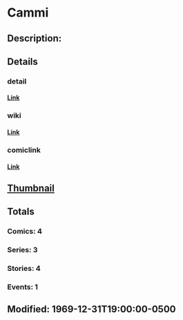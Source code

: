 # Cammi
## Description: 
## Details
### detail
#### [Link](http://marvel.com/characters/378/cammi?utm_campaign=apiRef&utm_source=225578a89fc76f3d20fbffda5d17a88d)
### wiki
#### [Link](http://marvel.com/universe/Cammi?utm_campaign=apiRef&utm_source=225578a89fc76f3d20fbffda5d17a88d)
### comiclink
#### [Link](http://marvel.com/comics/characters/1011139/cammi?utm_campaign=apiRef&utm_source=225578a89fc76f3d20fbffda5d17a88d)
## [Thumbnail](http://i.annihil.us/u/prod/marvel/i/mg/d/a0/4c00309587477.jpg)
## Totals
### Comics: 4
### Series: 3
### Stories: 4
### Events: 1
## Modified: 1969-12-31T19:00:00-0500